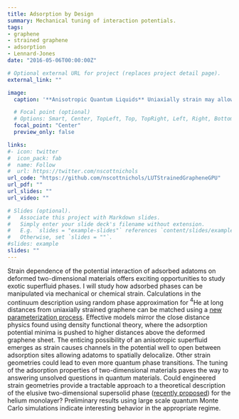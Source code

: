 ```yaml
---
title: Adsorption by Design
summary: Mechanical tuning of interaction potentials.
tags:
- graphene
- strained graphene
- adsorption
- Lennard-Jones
date: "2016-05-06T00:00:00Z"

# Optional external URL for project (replaces project detail page).
external_link: ""

image:
  caption: '**Anisotropic Quantum Liquids** Uniaxially strain may allow for spatial delocalization of adsorbed adatoms.'

  # Focal point (optional)
  # Options: Smart, Center, TopLeft, Top, TopRight, Left, Right, BottomLeft, Bottom, BottomRight
  focal_point: "Center"
  preview_only: false

links:
#- icon: twitter
#  icon_pack: fab
#  name: Follow
#  url: https://twitter.com/nscottnichols
url_code: "https://github.com/nscottnichols/LUTStrainedGrapheneGPU"
url_pdf: ""
url_slides: ""
url_video: ""

# Slides (optional).
#   Associate this project with Markdown slides.
#   Simply enter your slide deck's filename without extension.
#   E.g. `slides = "example-slides"` references `content/slides/example-slides.md`.
#   Otherwise, set `slides = ""`.
#slides: example
slides: ""
---
```


Strain dependence of the potential interaction of adsorbed adatoms on deformed
two-dimensional materials offers exciting opportunities to study exotic 
superfluid phases. I will study how adsorbed phases can be manipulated via
mechanical or chemical strain. Calculations in the continuum description using
random phase approximation for $^4$He at long distances from uniaxially strained
graphene can be matched using a [new parameterization process](https://doi.org/10.1103/PhysRevB.93.205412).
Effective models mirror the close
distance physics found using density functional theory, where the adsorption
potential minima is pushed to higher distances above the deformed graphene sheet.
The enticing possibility of an anisotropic superfluid emerges as strain causes
channels in the potential well to open between adsorption sites allowing adatoms
to spatially delocalize. Other strain geometries could lead to even more quantum
phase transitions. The tuning of the adsorption properties of two-dimensional
materials paves the way to answering unsolved questions in quantum materials.
Could engineered strain geometries provide a tractable approach to a theoretical
description of the elusive two-dimensional supersolid phase ([recently proposed](https://doi.org/10.1103/PhysRevB.94.180501)) for the helium monolayer? Preliminary results using large
scale quantum Monte Carlo simulations indicate interesting behavior in the
appropriate regime.
